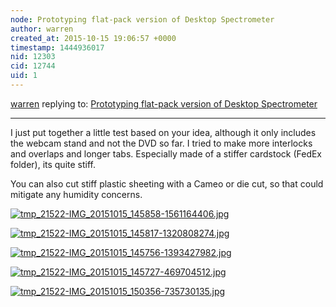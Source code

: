 ```yaml
---
node: Prototyping flat-pack version of Desktop Spectrometer 
author: warren
created_at: 2015-10-15 19:06:57 +0000
timestamp: 1444936017
nid: 12303
cid: 12744
uid: 1
---
```




[warren](../profile/warren) replying to: [Prototyping flat-pack version of Desktop Spectrometer ](../notes/tonyc/10-14-2015/prototyping-flat-pack-version-of-desktop-spectrometer)

----
I just put together a little test based on your idea, although it only includes the webcam stand and not the DVD so far. I tried to make more interlocks and overlaps and longer tabs. Especially made of a stiffer cardstock (FedEx folder), its quite stiff. 

You can also cut stiff plastic sheeting with a Cameo or die cut, so that could mitigate any humidity concerns. 


[![tmp_21522-IMG_20151015_145858-1561164406.jpg](https://i.publiclab.org/system/images/photos/000/011/958/medium/tmp_21522-IMG_20151015_145858-1561164406.jpg)](https://i.publiclab.org/system/images/photos/000/011/958/original/tmp_21522-IMG_20151015_145858-1561164406.jpg)


[![tmp_21522-IMG_20151015_145817-1320808274.jpg](https://i.publiclab.org/system/images/photos/000/011/960/medium/tmp_21522-IMG_20151015_145817-1320808274.jpg)](https://i.publiclab.org/system/images/photos/000/011/960/original/tmp_21522-IMG_20151015_145817-1320808274.jpg)


[![tmp_21522-IMG_20151015_145756-1393427982.jpg](https://i.publiclab.org/system/images/photos/000/011/962/medium/tmp_21522-IMG_20151015_145756-1393427982.jpg)](https://i.publiclab.org/system/images/photos/000/011/962/original/tmp_21522-IMG_20151015_145756-1393427982.jpg)


[![tmp_21522-IMG_20151015_145727-469704512.jpg](https://i.publiclab.org/system/images/photos/000/011/965/medium/tmp_21522-IMG_20151015_145727-469704512.jpg)](https://i.publiclab.org/system/images/photos/000/011/965/original/tmp_21522-IMG_20151015_145727-469704512.jpg)

[![tmp_21522-IMG_20151015_150356-735730135.jpg](https://i.publiclab.org/system/images/photos/000/011/968/medium/tmp_21522-IMG_20151015_150356-735730135.jpg)](https://i.publiclab.org/system/images/photos/000/011/968/original/tmp_21522-IMG_20151015_150356-735730135.jpg)


